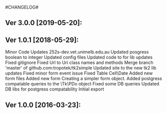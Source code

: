 
#CHANGELOG#

Ver 3.0.0 [2019-05-20]:
-------------------------------


Ver 1.0.1 [2018-05-29]:
-------------------------------
Minor Code Updates
252s-dev.vet.unimelb.edu.au
Updated posgress boolean to integer
Updated config files
Updated code to for lib updates
Fixed gitignore
Fixed Url to Uri class names and methods
Merge branch 'master' of github.com:tropotek/tk2simple
Updated site to the new tk2 lib updates
Fixed minor form event issue
Fixed Table Cell\Date
Added new form files
Added new form
Creating a simpler form object.
Added postgress compatable queries to the \Tk\PDo object
Fixed some DB queries
Updated DB libs for postgress compatability
Initial export


Ver 1.0.0 [2016-03-23]:
-------------------------------

